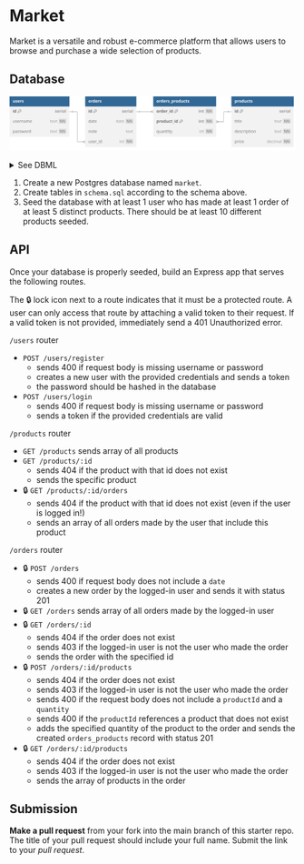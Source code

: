 # Market

Market is a versatile and robust e-commerce platform that allows users to browse
and purchase a wide selection of products.

## Database

![](schema.svg)

<details>
<summary>See DBML</summary>

```dbml
table users {
  id serial [pk]
  username text [unique, not null]
  password text [not null]
}

table orders {
  id serial [pk]
  date date [not null]
  note text
  user_id int [not null]
}

table orders_products {
  order_id int [not null]
  product_id int [not null]
  quantity int [not null]

  indexes {
    (order_id, product_id) [pk]
  }
}

table products {
  id serial [pk]
  title text [not null]
  description text [not null]
  price decimal [not null]
}

Ref: users.id < orders.user_id [delete: cascade]
Ref: orders.id < orders_products.order_id [delete: cascade]
Ref: products.id < orders_products.product_id [delete: cascade]
```

</details>

1. Create a new Postgres database named `market`.
2. Create tables in `schema.sql` according to the schema above.
3. Seed the database with at least 1 user who has made at least 1 order of at least
   5 distinct products. There should be at least 10 different products seeded.

## API

Once your database is properly seeded, build an Express app that serves the following routes.

The 🔒 lock icon next to a route indicates that it must be a protected route.
A user can only access that route by attaching a valid token to their request.
If a valid token is not provided, immediately send a 401 Unauthorized error.

`/users` router

- `POST /users/register`
  - sends 400 if request body is missing username or password
  - creates a new user with the provided credentials and sends a token
  - the password should be hashed in the database
- `POST /users/login`
  - sends 400 if request body is missing username or password
  - sends a token if the provided credentials are valid

`/products` router

- `GET /products` sends array of all products
- `GET /products/:id`
  - sends 404 if the product with that id does not exist
  - sends the specific product
- 🔒 `GET /products/:id/orders`
  - sends 404 if the product with that id does not exist (even if the user is logged in!)
  - sends an array of all orders made by the user that include this product

`/orders` router

- 🔒 `POST /orders`
  - sends 400 if request body does not include a `date`
  - creates a new order by the logged-in user and sends it with status 201
- 🔒 `GET /orders` sends array of all orders made by the logged-in user
- 🔒 `GET /orders/:id`
  - sends 404 if the order does not exist
  - sends 403 if the logged-in user is not the user who made the order
  - sends the order with the specified id
- 🔒 `POST /orders/:id/products`
  - sends 404 if the order does not exist
  - sends 403 if the logged-in user is not the user who made the order
  - sends 400 if the request body does not include a `productId` and a `quantity`
  - sends 400 if the `productId` references a product that does not exist
  - adds the specified quantity of the product to the order and sends the created
    `orders_products` record with status 201
- 🔒 `GET /orders/:id/products`
  - sends 404 if the order does not exist
  - sends 403 if the logged-in user is not the user who made the order
  - sends the array of products in the order

## Submission

**Make a pull request** from your fork into the main branch of this starter repo.
The title of your pull request should include your full name. Submit the link
to your _pull request_.
